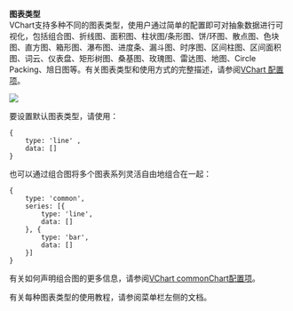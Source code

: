 **图表类型**  
VChart支持多种不同的图表类型，使用户通过简单的配置即可对抽象数据进行可视化，包括组合图、折线图、面积图、柱状图/条形图、饼/环图、散点图、色块图、直方图、箱形图、瀑布图、进度条、漏斗图、时序图、区间柱图、区间面积图、词云、仪表盘、矩形树图、桑基图、玫瑰图、雷达图、地图、Circle Packing、旭日图等。有关图表类型和使用方式的完整描述，请参阅[VChart 配置项](../../../option)。

![](https://tosv.byted.org/obj/bit-cloud/39b8dd02abe79e47954774000.png)

要设置默认图表类型，请使用：
```
{ 
    type: 'line' ,
    data: []
}
```
也可以通过组合图将多个图表系列灵活自由地组合在一起：
```
{
    type: 'common',
    series: [{
        type: 'line',
        data: []
    }, {
        type: 'bar',
        data: []
    }]
}
```
有关如何声明组合图的更多信息，请参阅[VChart commonChart配置项](../../../option/commonChart)。

有关每种图表类型的使用教程，请参阅菜单栏左侧的文档。
